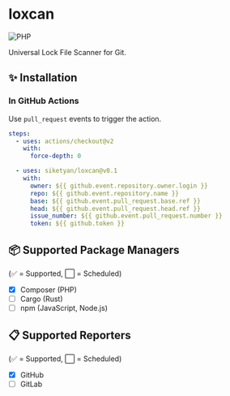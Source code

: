 # loxcan
![PHP](https://github.com/siketyan/loxcan/workflows/PHP/badge.svg)

Universal Lock File Scanner for Git.

## ✨ Installation
### In GitHub Actions
Use `pull_request` events to trigger the action.

```yaml
steps:
  - uses: actions/checkout@v2
    with:
      force-depth: 0

  - uses: siketyan/loxcan@v0.1
    with:
      owner: ${{ github.event.repository.owner.login }}
      repo: ${{ github.event.repository.name }}
      base: ${{ github.event.pull_request.base.ref }}
      head: ${{ github.event.pull_request.head.ref }}
      issue_number: ${{ github.event.pull_request.number }}
      token: ${{ github.token }}
```

## 📦 Supported Package Managers
(✅ = Supported, ⬜️ = Scheduled)

- [x] Composer (PHP)
- [ ] Cargo (Rust)
- [ ] npm (JavaScript, Node.js)

## 📋 Supported Reporters
(✅ = Supported, ⬜️ = Scheduled)

- [x] GitHub
- [ ] GitLab
